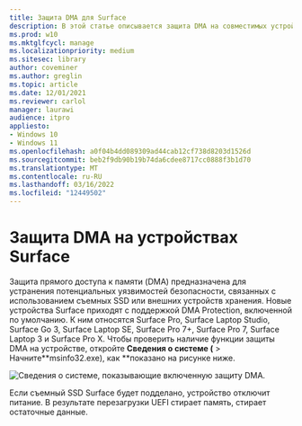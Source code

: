 ```yaml
---
title: Защита DMA для Surface
description: В этой статье описывается защита DMA на совместимых устройствах Surface
ms.prod: w10
ms.mktglfcycl: manage
ms.localizationpriority: medium
ms.sitesec: library
author: coveminer
ms.author: greglin
ms.topic: article
ms.date: 12/01/2021
ms.reviewer: carlol
manager: laurawi
audience: itpro
appliesto:
- Windows 10
- Windows 11
ms.openlocfilehash: a0f04b4dd089309ad44cab12cf738d8203d1526d
ms.sourcegitcommit: beb2f9db90b19b74da6cdee8717cc0888f3b1d70
ms.translationtype: MT
ms.contentlocale: ru-RU
ms.lasthandoff: 03/16/2022
ms.locfileid: "12449502"
---
```

# <a name="dma-protection-on-surface-devices"></a>Защита DMA на устройствах Surface

Защита прямого доступа к памяти (DMA) предназначена для устранения потенциальных уязвимостей безопасности, связанных с использованием съемных SSD или внешних устройств хранения. Новые устройства Surface приходят с поддержкой DMA Protection, включенной по умолчанию. К ним относятся Surface Pro, Surface Laptop Studio, Surface Go 3, Surface Laptop SE, Surface Pro 7+, Surface Pro 7, Surface Laptop 3 и Surface Pro  X.  Чтобы проверить наличие функции защиты DMA на устройстве, откройте **Сведения о системе (** > Начните**msinfo32.exe), как **показано на рисунке ниже.

![Сведения о системе, показывающие включенную защиту DMA.](images/systeminfodma.png)

Если съемный SSD Surface будет подделано, устройство отключит питание. В результате перезагрузки UEFI стирает память, стирает остаточные данные.
